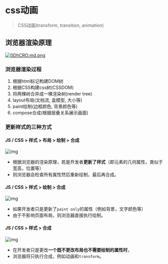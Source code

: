 # css动画

> CSS动画(transform, transition, animation)

## 浏览器渲染原理

[![0DhCRO.md.png](https://s1.ax1x.com/2020/10/09/0DhCRO.md.png)](https://imgchr.com/i/0DhCRO)

### 浏览器渲染过程

1. 根据html标记构建DOM树
2. 根据CSS构建css树(CSSDOM)
3. 将两棵树合并成一棵渲染树(render tree)
4. layout布局(文档流, 盒模型, 大小等)
5. paint绘制(边框颜色, 背景颜色等)
6. compose合成(根据层叠关系展示画面)

### 更新样式的三种方式

#### JS / CSS > 样式 > 布局 > 绘制 > 合成

![img](https://user-gold-cdn.xitu.io/2020/5/4/171dde4a96e82fe1?imageView2/0/w/1280/h/960/format/webp/ignore-error/1)

- 根据浏览器的渲染原理，若是开发者**更新了样式**（即元素的几何属性，类似于宽高，位置等）
- 则浏览器会检查所有属性然后重新绘制，最后再合成。

#### JS / CSS > 样式 > 绘制 > 合成

![img](https://user-gold-cdn.xitu.io/2020/5/4/171dde4fe149e0a2?imageView2/0/w/1280/h/960/format/webp/ignore-error/1)

- 如果开发者只是更新了`paint only`的属性（例如背景，文字颜色等）
- 由于不影响页面布局，则浏览器直接执行绘制。

#### JS / CSS > 样式 > 合成

![img](https://user-gold-cdn.xitu.io/2020/5/4/171dde5405781ebe?imageView2/0/w/1280/h/960/format/webp/ignore-error/1)

- 在开发者只是更改**一个既不更改布局也不需要绘制的属性时**，
- 浏览器将只执行合成，例如动画和`transform`。
